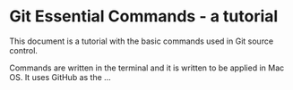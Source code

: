 # Git Essential Commands - a tutorial

This document is a tutorial with the basic commands used in Git source control.

Commands are written in the terminal and it is written to be applied in Mac OS. It uses GitHub as the ...

